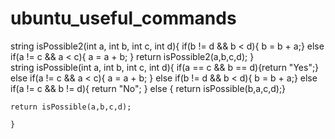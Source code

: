 # ubuntu_useful_commands


string isPossible2(int a, int b, int c, int d){
        if(b != d && b < d){
        b = b + a;}
        else if(a != c && a < c){
            a = a + b;
    }
    return isPossible2(a,b,c,d);
    }    
string isPossible(int a, int b, int c, int d){
    if(a == c && b == d){return "Yes";}
     else if(a != c && a < c){
        a = a + b;
    }
    else if(b != d && b < d){
        b = b + a;}
    else if(a != c && b != d){
        return "No";
    }
    else {
        return isPossible(b,a,c,d);}

    return isPossible(a,b,c,d);

    }
